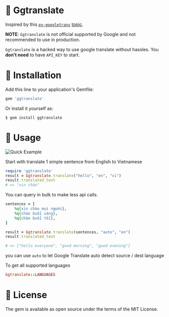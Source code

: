 # 📝 Ggtranslate

Inspired by this [`py-googletrans`](https://github.com/ssut/py-googletrans) [topic](https://github.com/ssut/py-googletrans/issues/268).

**NOTE**: `Ggtranslate` is not official supported by Google and not recommended to use in production.

`Ggtranslate` is a hacked way to use google translate without hassles. You **don't need** to have `API_KEY` to start.

# 📝 Installation

Add this line to your application's Gemfile:

```ruby
gem 'ggtranslate'
```

Or install it yourself as:

    $ gem install ggtranslate

# 📝 Usage

![Quick Example](https://user-images.githubusercontent.com/2922275/150912638-a93699b8-3c37-4aeb-9896-e982b8f21daa.gif)

Start with translate 1 simple sentence from English to Vietnamese

```ruby
require 'ggtranslate'
result = Ggtranslate.translate("hello", "en", "vi")
result.translated_text
# => "xin chào"
```

You can query in bulk to make less api calls.

```ruby
sentences = [
    %q{xin chào mọi người},
    %q{chào buổi sáng},
    %q{chào buổi tối},
]

result = Ggtranslate.translate(sentences, "auto", "en")
result.translated_text

# => ["hello everyone", "good morning", "good evening"]
```

you can use `auto` to let Google Translate auto detect source / dest language

To get all supported languages

```ruby
Ggtranslate::LANGUAGES
```



# 📝 License
The gem is available as open source under the terms of the MIT License.
